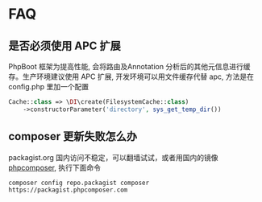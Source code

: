# FAQ

## 是否必须使用 APC 扩展

PhpBoot 框架为提高性能, 会将路由及Annotation 分析后的其他元信息进行缓存。生产环境建议使用 APC 扩展, 开发环境可以用文件缓存代替 apc, 方法是在 config.php 里加一个配置

```php
Cache::class => \DI\create(FilesystemCache::class)
    ->constructorParameter('directory', sys_get_temp_dir())
```

## composer 更新失败怎么办

packagist.org 国内访问不稳定，可以翻墙试试，或者用国内的镜像[phpcomposer](phpcomposer.com), 执行下面命令

```
composer config repo.packagist composer https://packagist.phpcomposer.com
```

